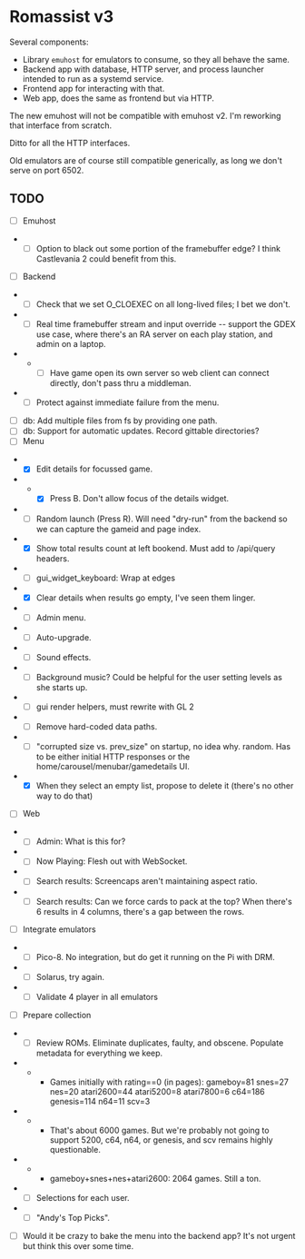# Romassist v3

Several components:
- Library `emuhost` for emulators to consume, so they all behave the same.
- Backend app with database, HTTP server, and process launcher intended to run as a systemd service.
- Frontend app for interacting with that.
- Web app, does the same as frontend but via HTTP.

The new emuhost will not be compatible with emuhost v2. I'm reworking that interface from scratch.

Ditto for all the HTTP interfaces.

Old emulators are of course still compatible generically, as long we don't serve on port 6502.

## TODO

- [ ] Emuhost
- - [ ] Option to black out some portion of the framebuffer edge? I think Castlevania 2 could benefit from this.
- [ ] Backend
- - [ ] Check that we set O_CLOEXEC on all long-lived files; I bet we don't.
- - [ ] Real time framebuffer stream and input override -- support the GDEX use case, where there's an RA server on each play station, and admin on a laptop.
- - - [ ] Have game open its own server so web client can connect directly, don't pass thru a middleman.
- - [ ] Protect against immediate failure from the menu.
- [ ] db: Add multiple files from fs by providing one path.
- [ ] db: Support for automatic updates. Record gittable directories?
- [ ] Menu
- - [x] Edit details for focussed game.
- - - [x] Press B. Don't allow focus of the details widget.
- - [ ] Random launch (Press R). Will need "dry-run" from the backend so we can capture the gameid and page index.
- - [x] Show total results count at left bookend. Must add to /api/query headers.
- - [ ] gui_widget_keyboard: Wrap at edges
- - [x] Clear details when results go empty, I've seen them linger.
- - [ ] Admin menu.
- - [ ] Auto-upgrade.
- - [ ] Sound effects.
- - [ ] Background music? Could be helpful for the user setting levels as she starts up.
- - [ ] gui render helpers, must rewrite with GL 2
- - [ ] Remove hard-coded data paths.
- - [ ] "corrupted size vs. prev_size" on startup, no idea why. random. Has to be either initial HTTP responses or the home/carousel/menubar/gamedetails UI.
- - [x] When they select an empty list, propose to delete it (there's no other way to do that)
- [ ] Web
- - [ ] Admin: What is this for?
- - [ ] Now Playing: Flesh out with WebSocket.
- - [ ] Search results: Screencaps aren't maintaining aspect ratio.
- - [ ] Search results: Can we force cards to pack at the top? When there's 6 results in 4 columns, there's a gap between the rows.
- [ ] Integrate emulators
- - [ ] Pico-8. No integration, but do get it running on the Pi with DRM.
- - [ ] Solarus, try again.
- - [ ] Validate 4 player in all emulators
- [ ] Prepare collection
- - [ ] Review ROMs. Eliminate duplicates, faulty, and obscene. Populate metadata for everything we keep.
- - - Games initially with rating==0 (in pages): gameboy=81 snes=27 nes=20 atari2600=44 atari5200=8 atari7800=6 c64=186 genesis=114 n64=11 scv=3
- - - That's about 6000 games. But we're probably not going to support 5200, c64, n64, or genesis, and scv remains highly questionable.
- - - gameboy+snes+nes+atari2600: 2064 games. Still a ton.
- - [ ] Selections for each user.
- - [ ] "Andy's Top Picks".
- [ ] Would it be crazy to bake the menu into the backend app? It's not urgent but think this over some time.
